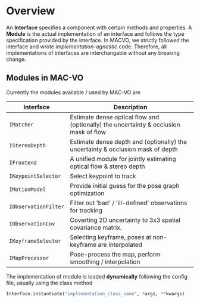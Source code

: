 # Overview

An **Interface** specifies a component with certain methods and properties. A **Module** is the actual implementation of an interface and follows the type specification provided by the interface. In MACVO, we strictly followed the interface and wrote *implementation-agnostic* code. Therefore, all implementations of interfaces are interchangable without any breaking change.

## Modules in MAC-VO

Currently the modules available / used by MAC-VO are

Interface           |   Description
---|---
`IMatcher   `       |   Estimate dense optical flow and (optionally) the uncertainty & occlusion mask of flow
`IStereoDepth   `   |   Estimate dense depth and (optionally) the uncertainty & occlusion mask of depth
`IFrontend`         |   A unified module for jointly estimating optical flow & stereo depth
`IKeypointSelector `  |   Select keypoint to track
`IMotionModel      `  |   Provide initial guess for the pose graph optimization
`IObservationFilter`  |   Filter out 'bad' / 'ill-defined' observations for tracking
`IObservationCov   `  |   Coverting 2D uncertainty to 3x3 spatial covariance matrix.
`IKeyframeSelector `  |   Selecting keyframe, poses at non-keyframe are interpolated
`IMapProcessor     `  |   Pose-process the map, perform smoothing / interpolation

The implementation of module is loaded **dynamically** following the config file, usually using the class method 

```python
Interface.instantiate("implementation_class_name", *args, **kwargs)
```
